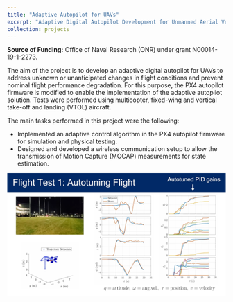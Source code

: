 ```yaml
---
title: "Adaptive Autopilot for UAVs"
excerpt: "Adaptive Digital Autopilot Development for Unmanned Aerial Vehicles (UAVs) <br/><img src='/images/videos/uav_MC_thumbnail.png' width='752' height='423'>"
collection: projects
---
```


<b>Source of Funding:</b> Office of Naval Research (ONR) under grant N00014-19-1-2273.

The aim of the project is to develop an adaptive digital autopilot for UAVs to address unknown or unanticipated changes in flight conditions and prevent nominal flight performance degradation. For this purpose, the PX4 autopilot firmware is modified to enable the implementation of the adaptive autopilot solution. Tests were performed using multicopter, fixed-wing and vertical take-off and landing (VTOL) aircraft.

The main tasks performed in this project were the following:

- Implemented an adaptive control algorithm in the PX4 autopilot firmware for simulation and physical testing.
- Designed and developed a wireless communication setup to allow the transmission of Motion Capture (MOCAP) measurements for state estimation.

<img src="/images/videos/uav_MC_thumbnail.png">
